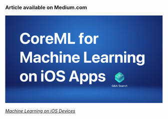 ### Article available on Medium.com

![Medium Article](https://github.com/djtoler/CoreML_For_Vector_Embeddings/blob/main/CoreML001.png)


[_Machine Learning on iOS Devices_](https://medium.com/@djinthecloud/machine-learning-on-ios-devices-how-to-build-intelligent-search-features-for-iphone-tablet-apps-1c836f1bd82c)
